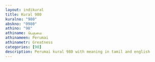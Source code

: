 ```yaml
---
layout: indikural
title: Kural 980
kuralno: "980"
abskno: "0980"
athino: "98"
athiname: பெருமை
athinameen: Perumai
athinametr: Greatness
categories: [98]
description: Perumai kural 980 with meaning in tamil and english 
---
```


